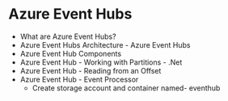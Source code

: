 # Azure Event Hubs
  - What are Azure Event Hubs?
  - Azure Event Hubs Architecture - Azure Event Hubs
  - Azure Event Hub Components
  - Azure Event Hub - Working with Partitions - .Net
  - Azure Event Hub - Reading from an Offset
  - Azure Event Hub - Event Processor
    - Create storage account and container named- eventhub
